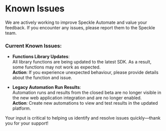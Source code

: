 # Known Issues  

We are actively working to improve Speckle Automate and value your feedback. If you encounter any issues, please report them to the Speckle team.  

### Current Known Issues:  

- **Functions Library Updates**:  
  All library functions are being updated to the latest SDK. As a result, some functions may not work as expected.  
  **Action**: If you experience unexpected behaviour, please provide details about the function and issue.  

- **Legacy Automation Run Results**:  
  Automation runs and results from the closed beta are no longer visible in the new web application integration and are no longer enabled.  
  **Action**: Create new automations to view and test results in the updated platform.  

Your input is critical to helping us identify and resolve issues quickly—thank you for your support!
